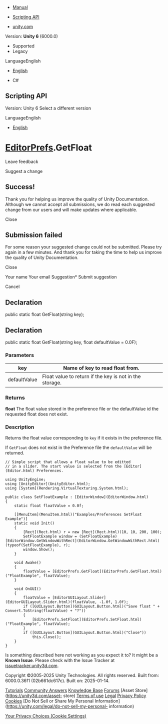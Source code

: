 [ ]()

  * [Manual](../Manual/index.html)
  * [Scripting API](../ScriptReference/index.html)

  * [unity.com](https://unity.com/)

Version: **Unity 6** (6000.0)

  * Supported
  * Legacy

LanguageEnglish

  * [English]()

  * C#

[ ](https://docs.unity3d.com)

## Scripting API

Version: Unity 6 Select a different version

LanguageEnglish

  * [English]()

#  [EditorPrefs](EditorPrefs.html).GetFloat

Leave feedback

Suggest a change

## Success!

Thank you for helping us improve the quality of Unity Documentation. Although
we cannot accept all submissions, we do read each suggested change from our
users and will make updates where applicable.

Close

## Submission failed

For some reason your suggested change could not be submitted. Please <a>try
again</a> in a few minutes. And thank you for taking the time to help us
improve the quality of Unity Documentation.

Close

Your name Your email Suggestion* Submit suggestion

Cancel

[ ]()

## Declaration

public static float GetFloat(string key);

## Declaration

public static float GetFloat(string key, float defaultValue = 0.0F);

### Parameters

key | Name of key to read float from.  
---|---  
defaultValue | Float value to return if the key is not in the storage.  
  
### Returns

**float** The float value stored in the preference file or the defaultValue id
the requested float does not exist.

### Description

Returns the float value corresponding to `key` if it exists in the preference
file.

If `GetFloat` does not exist in the Preference file the `defaultValue` will be
returned.

    
    
    // Simple script that allows a float value to be editted
    // in a slider. The start value is selected from the [Editor](Editor.html) Preferences.  
      
    using UnityEngine;
    using [UnityEditor](UnityEditor.html);
    using [System](Rendering.VirtualTexturing.System.html);  
      
    public class SetFloatExample : [EditorWindow](EditorWindow.html)
    {
        static float floatValue = 0.0f;  
      
        [[MenuItem](MenuItem.html)("Examples/Preferences SetFloat Example")]
        static void Init()
        {
            [Rect](Rect.html) r = new [Rect](Rect.html)(10, 10, 200, 100);
            SetFloatExample window = (SetFloatExample)[EditorWindow.GetWindowWithRect](EditorWindow.GetWindowWithRect.html)(typeof(SetFloatExample), r);
            window.Show();
        }  
      
        void Awake()
        {
            floatValue = [EditorPrefs.GetFloat](EditorPrefs.GetFloat.html)("FloatExample", floatValue);
        }  
      
        void OnGUI()
        {
            floatValue = [EditorGUILayout.Slider](EditorGUILayout.Slider.html)(floatValue, -1.0f, 1.0f);
            if ([GUILayout.Button](GUILayout.Button.html)("Save float " + Convert.ToString(floatValue) + "?"))
            {
                [EditorPrefs.SetFloat](EditorPrefs.SetFloat.html)("FloatExample", floatValue);
            }
            if ([GUILayout.Button](GUILayout.Button.html)("Close"))
                this.Close();
        }
    }
    

Is something described here not working as you expect it to? It might be a
**Known Issue**. Please check with the Issue Tracker at
[issuetracker.unity3d.com](https://issuetracker.unity3d.com).

Copyright ©2005-2025 Unity Technologies. All rights reserved. Built from:
6000.0.36f1 (02b661dc617c). Built on: 2025-01-14.

[Tutorials](https://unity3d.com/learn) [Community
Answers](https://answers.unity3d.com) [Knowledge
Base](https://support.unity3d.com/hc/en-us)
[Forums](https://forum.unity3d.com) [Asset Store](https://unity3d.com/asset-
store) [Terms of use](https://docs.unity3d.com/Manual/TermsOfUse.html)
[Legal](https://unity.com/legal) [Privacy
Policy](https://unity.com/legal/privacy-policy)
[Cookies](https://unity.com/legal/cookie-policy) [Do Not Sell or Share My
Personal Information](https://unity.com/legal/do-not-sell-my-personal-
information)

[Your Privacy Choices (Cookie Settings)](javascript:void\(0\);)

